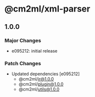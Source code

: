 # @cm2ml/xml-parser

## 1.0.0

### Major Changes

- e095212: initial release

### Patch Changes

- Updated dependencies [e095212]
  - @cm2ml/ir@1.0.0
  - @cm2ml/plugin@1.0.0
  - @cm2ml/utils@1.0.0
